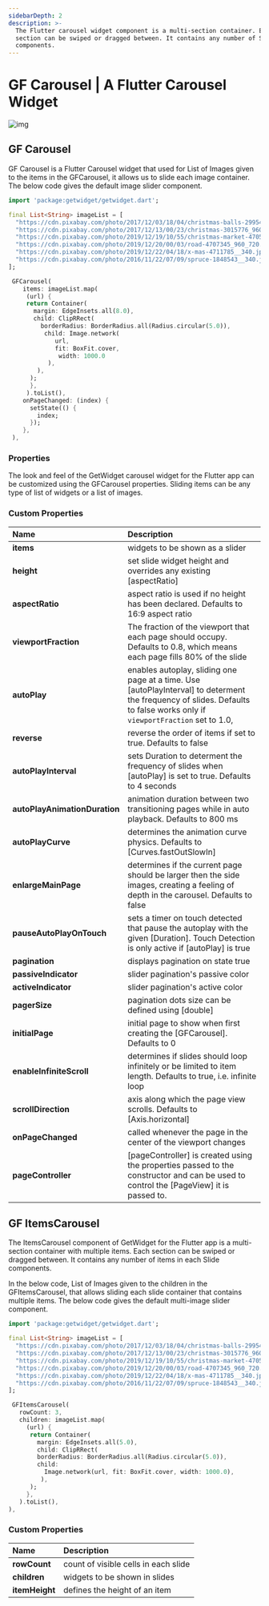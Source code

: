 ```yaml
---
sidebarDepth: 2
description: >-
  The Flutter carousel widget component is a multi-section container. Each
  section can be swiped or dragged between. It contains any number of Slide
  components.
---
```


# GF Carousel \| A Flutter Carousel Widget

![img](https://ik.imagekit.io/ionicfirebaseapp/docs/tr:dpr-auto,tr:w-auto/Carousels-Images_2x_ib7ZUd6vJ.png)

## GF Carousel

GF Carousel is a Flutter Carousel widget that used for List of Images given to the items in the GFCarousel, it allows us to slide each image container. The below code gives the default image slider component.

```dart
import 'package:getwidget/getwidget.dart';

final List<String> imageList = [
  "https://cdn.pixabay.com/photo/2017/12/03/18/04/christmas-balls-2995437_960_720.jpg",
  "https://cdn.pixabay.com/photo/2017/12/13/00/23/christmas-3015776_960_720.jpg",
  "https://cdn.pixabay.com/photo/2019/12/19/10/55/christmas-market-4705877_960_720.jpg",
  "https://cdn.pixabay.com/photo/2019/12/20/00/03/road-4707345_960_720.jpg",
  "https://cdn.pixabay.com/photo/2019/12/22/04/18/x-mas-4711785__340.jpg",
  "https://cdn.pixabay.com/photo/2016/11/22/07/09/spruce-1848543__340.jpg"
];

 GFCarousel(
    items: imageList.map(
     (url) {
     return Container(
       margin: EdgeInsets.all(8.0),
       child: ClipRRect(
         borderRadius: BorderRadius.all(Radius.circular(5.0)),
          child: Image.network(
             url,
             fit: BoxFit.cover,
              width: 1000.0
           ),
        ),
      );
      },
     ).toList(),
    onPageChanged: (index) {
      setState(() {
        index;
      });
    },
 ),
```

### Properties

The look and feel of the GetWidget carousel widget for the Flutter app can be customized using the GFCarousel properties. Sliding items can be any type of list of widgets or a list of images.

### Custom Properties

| Name | Description |
| :--- | :--- |
| **items** | widgets to be shown as a slider |
| **height** | set slide widget height and overrides any existing \[aspectRatio\] |
| **aspectRatio** | aspect ratio is used if no height has been declared. Defaults to 16:9 aspect ratio |
| **viewportFraction** | The fraction of the viewport that each page should occupy. Defaults to 0.8, which means each page fills 80% of the slide |
| **autoPlay** | enables autoplay, sliding one page at a time. Use \[autoPlayInterval\] to determent the frequency of slides. Defaults to false works only if `viewportFraction` set to 1.0, |
| **reverse** | reverse the order of items if set to true. Defaults to false |
| **autoPlayInterval** | sets Duration to determent the frequency of slides when \[autoPlay\] is set to true. Defaults to 4 seconds |
| **autoPlayAnimationDuration** | animation duration between two transitioning pages while in auto playback. Defaults to 800 ms |
| **autoPlayCurve** | determines the animation curve physics. Defaults to \[Curves.fastOutSlowIn\] |
| **enlargeMainPage** | determines if the current page should be larger then the side images, creating a feeling of depth in the carousel. Defaults to false |
| **pauseAutoPlayOnTouch** | sets a timer on touch detected that pause the autoplay with the given \[Duration\]. Touch Detection is only active if \[autoPlay\] is true |
| **pagination** | displays pagination on state true |
| **passiveIndicator** | slider pagination's passive color |
| **activeIndicator** | slider pagination's active color |
| **pagerSize** | pagination dots size can be defined using \[double\] |
| **initialPage** | initial page to show when first creating the \[GFCarousel\]. Defaults to 0 |
| **enableInfiniteScroll** | determines if slides should loop infinitely or be limited to item length. Defaults to true, i.e. infinite loop |
| **scrollDirection** | axis along which the page view scrolls. Defaults to \[Axis.horizontal\] |
| **onPageChanged** | called whenever the page in the center of the viewport changes |
| **pageController** | \[pageController\] is created using the properties passed to the constructor and can be used to control the \[PageView\] it is passed to. |

## GF ItemsCarousel

The ItemsCarousel component of GetWidget for the Flutter app is a multi-section container with multiple items. Each section can be swiped or dragged between. It contains any number of items in each Slide components.

In the below code, List of Images given to the children in the GFItemsCarousel, that allows sliding each slide container that contains multiple items. The below code gives the default multi-image slider component.

```dart
import 'package:getwidget/getwidget.dart';

final List<String> imageList = [
  "https://cdn.pixabay.com/photo/2017/12/03/18/04/christmas-balls-2995437_960_720.jpg",
  "https://cdn.pixabay.com/photo/2017/12/13/00/23/christmas-3015776_960_720.jpg",
  "https://cdn.pixabay.com/photo/2019/12/19/10/55/christmas-market-4705877_960_720.jpg",
  "https://cdn.pixabay.com/photo/2019/12/20/00/03/road-4707345_960_720.jpg",
  "https://cdn.pixabay.com/photo/2019/12/22/04/18/x-mas-4711785__340.jpg",
  "https://cdn.pixabay.com/photo/2016/11/22/07/09/spruce-1848543__340.jpg"
];

 GFItemsCarousel(
   rowCount: 3,
   children: imageList.map(
     (url) {
      return Container(
        margin: EdgeInsets.all(5.0),
        child: ClipRRect(
        borderRadius: BorderRadius.all(Radius.circular(5.0)),
        child:
          Image.network(url, fit: BoxFit.cover, width: 1000.0),
         ),
      );
     },
   ).toList(),
),
```

### Custom Properties

| Name | Description |
| :--- | :--- |
| **rowCount** | count of visible cells in each slide |
| **children** | widgets to be shown in slides |
| **itemHeight** | defines the height of an item |

